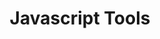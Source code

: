 ---
layout: post
title: Javascript Tools
categories: [ecrits, presentation]
tags: [javascript, tools, nodejs, grunt, bower, karma, workflow]
resume: Présentation d'outils pour aider le développement en Javascript.
images: ["/img/presentation/jsTools.png"]
directLink: "http://manland.github.io/slides-angularjs/jsTools/"
---
